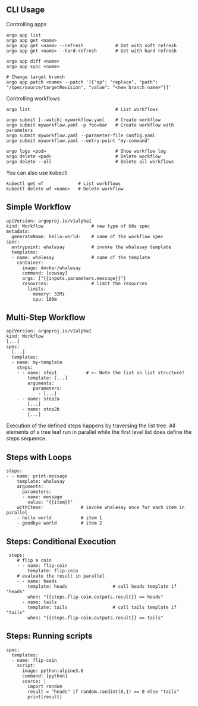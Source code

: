 ## CLI Usage

Controlling apps

    argo app list
    argo app get <name>
    argo app get <name> --refresh            # Get with soft refresh
    argo app get <name> --hard-refresh       # Get with hard refresh
    
    argo app diff <name>
    argo app sync <name>
    
    # Change target branch
    argo app patch <name> --patch '[{"op": "replace", "path": "/spec/source/targetRevision", "value": "<new branch name>"}]'

Controlling workflows

    argo list                                # List workflows
    
    argo submit [--watch] myworkflow.yaml    # Create workflow
    argo submit myworkflow.yaml -p foo=bar   # Create workflow with parameters
    argo submit myworkflow.yaml --parameter-file config.yaml
    argo submit myworkflow.yaml --entry-point "my-command"
    
    argo logs <pod>                          # Show workflow log
    argo delete <pod>                        # Delete workflow
    argo delete --all                        # Delete all workflows

You can also use kubectl 

    kubectl get wf             # List workflows
    kubectl delete wf <name>   # Delete workflow

## Simple Workflow

    apiVersion: argoproj.io/v1alpha1
    kind: Workflow                  # new type of k8s spec
    metadata:
      generateName: hello-world-    # name of the workflow spec
    spec:
      entrypoint: whalesay          # invoke the whalesay template
      templates:
      - name: whalesay              # name of the template
        container:
          image: docker/whalesay
          command: [cowsay]
          args: ["{{inputs.parameters.message}}"]
          resources:                # limit the resources
            limits:
              memory: 32Mi
              cpu: 100m

## Multi-Step Workflow

    apiVersion: argoproj.io/v1alpha1
    kind: Workflow
    [...]
    spec:
      [...]
      templates:
      - name: my-template
        steps:
        - - name: step1           # <- Note the list in list structure!
            template: [...]
            arguments:
              parameters: 
                - [...]
        - - name: step2a
            [...]
          - name: step2b
            [...]
        
Execution of the defined steps happens by traversing the list tree. All elements of a tree leaf run in parallel
while the first level list does define the steps sequence. 

## Steps with Loops

    steps:
    - - name: print-message
        template: whalesay
        arguments:
          parameters:
          - name: message
            value: "{{item}}"
        withItems:              # invoke whalesay once for each item in parallel
        - hello world           # item 1
        - goodbye world         # item 2
 
## Steps: Conditional Execution
 
     steps:
        # flip a coin
        - - name: flip-coin
            template: flip-coin
        # evaluate the result in parallel
        - - name: heads
            template: heads                 # call heads template if "heads"
            when: "{{steps.flip-coin.outputs.result}} == heads"
          - name: tails
            template: tails                 # call tails template if "tails"
            when: "{{steps.flip-coin.outputs.result}} == tails"

## Steps: Running scripts

    spec:
      templates:
      - name: flip-coin
        script:
          image: python:alpine3.6
          command: [python]
          source: |
            import random
            result = "heads" if random.randint(0,1) == 0 else "tails"
            print(result)

